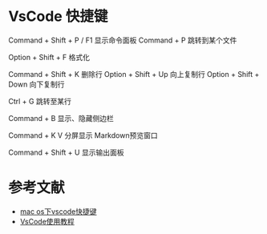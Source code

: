 # VsCode 快捷键

Command + Shift + P / F1 显示命令面板
Command + P 跳转到某个文件

Option + Shift + F 格式化

Command + Shift + K 删除行
Option + Shift + Up 向上复制行
Option + Shift + Down 向下复制行


Ctrl + G 跳转至某行

Command + B 显示、隐藏侧边栏

Command + K V 分屏显示 Markdown预览窗口

Command + Shift + U 显示输出面板


# 参考文献

- [mac os下vscode快捷键](https://www.cnblogs.com/informatics/p/8315339.html)
- [VsCode使用教程](https://www.jianshu.com/p/11554732b323)


